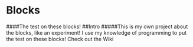 # Blocks
####The test on these blocks!
##Intro
#####This is my own project about the blocks, like an experiment! I use my knowledge of programming to put the test on these blocks!
Check out the Wiki
